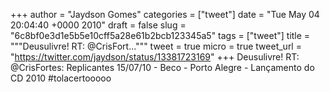 
+++
author = "Jaydson Gomes"
categories = ["tweet"]
date = "Tue May 04 20:04:40 +0000 2010"
draft = false
slug = "6c8bf0e3d1e5b5e10cff5a28e61b2bcb123345a5"
tags = ["tweet"]
title = """Deusulivre! RT: @CrisFort..."""
tweet = true
micro = true
tweet_url = "https://twitter.com/jaydson/status/13381723169"
+++
Deusulivre! RT: @CrisFortes: Replicantes 15/07/10 - Beco - Porto Alegre - Lançamento do CD 2010 #tolacertooooo
